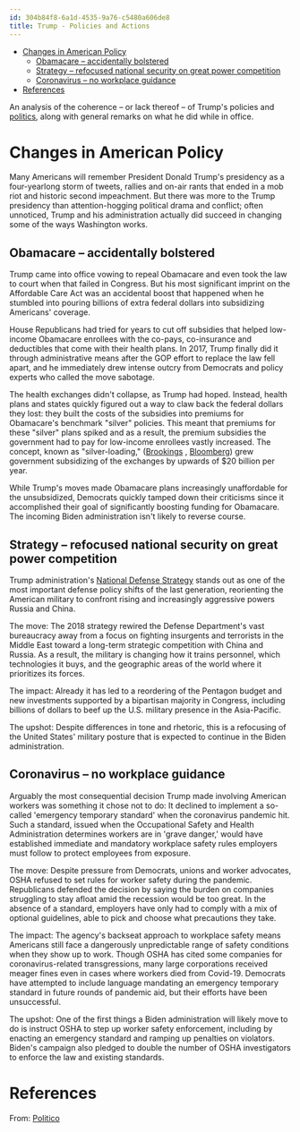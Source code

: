 ```yaml
---
id: 304b84f8-6a1d-4535-9a76-c5480a606de8
title: Trump - Policies and Actions
---
```


- <a href="#changes-in-american-policy" id="toc-changes-in-american-policy">Changes in American Policy</a>
  - <a href="#obamacare-accidentally-bolstered" id="toc-obamacare-accidentally-bolstered">Obamacare – accidentally bolstered</a>
  - <a href="#strategy-refocused-national-security-on-great-power-competition" id="toc-strategy-refocused-national-security-on-great-power-competition">Strategy – refocused national security on great power competition</a>
  - <a href="#coronavirus-no-workplace-guidance" id="toc-coronavirus-no-workplace-guidance">Coronavirus – no workplace guidance</a>
- <a href="#references" id="toc-references">References</a>

An analysis of the coherence – or lack thereof – of Trump's policies and [politics](id:8580e1fc-fd91-435a-baa3-2a87fbb2666f), along with general remarks on what he did while in office.

# Changes in American Policy

Many Americans will remember President Donald Trump's presidency as a four-yearlong storm of tweets, rallies and on-air rants that ended in a mob riot and historic second impeachment. But there was more to the Trump presidency than attention-hogging political drama and conflict; often unnoticed, Trump and his administration actually did succeed in changing some of the ways Washington works.

## Obamacare – accidentally bolstered

Trump came into office vowing to repeal Obamacare and even took the law to court when that failed in Congress. But his most significant imprint on the Affordable Care Act was an accidental boost that happened when he stumbled into pouring billions of extra federal dollars into subsidizing Americans' coverage.

House Republicans had tried for years to cut off subsidies that helped low-income Obamacare enrollees with the co-pays, co-insurance and deductibles that come with their health plans. In 2017, Trump finally did it through administrative means after the GOP effort to replace the law fell apart, and he immediately drew intense outcry from Democrats and policy experts who called the move sabotage.

The health exchanges didn't collapse, as Trump had hoped. Instead, health plans and states quickly figured out a way to claw back the federal dollars they lost: they built the costs of the subsidies into premiums for Obamacare's benchmark "silver" policies. This meant that premiums for these "silver" plans spiked and as a result, the premium subsidies the government had to pay for low-income enrollees vastly increased. The concept, known as "silver-loading," ([Brookings](https://www.brookings.edu/essay/the-case-for-replacing-silver-loading/) , [Bloomberg](https://news.bloomberglaw.com/health-law-and-business/with-obamacare-plans-cost-of-silver-is-seen-as-too-cheap)) grew government subsidizing of the exchanges by upwards of \$20 billion per year.

While Trump's moves made Obamacare plans increasingly unaffordable for the unsubsidized, Democrats quickly tamped down their criticisms since it accomplished their goal of significantly boosting funding for Obamacare. The incoming Biden administration isn't likely to reverse course.

## Strategy – refocused national security on great power competition

Trump administration's [National Defense Strategy](https://dod.defense.gov/Portals/1/Documents/pubs/2018-National-Defense-Strategy-Summary.pdf`:w`) stands out as one of the most important defense policy shifts of the last generation, reorienting the American military to confront rising and increasingly aggressive powers Russia and China.

The move: The 2018 strategy rewired the Defense Department's vast bureaucracy away from a focus on fighting insurgents and terrorists in the Middle East toward a long-term strategic competition with China and Russia. As a result, the military is changing how it trains personnel, which technologies it buys, and the geographic areas of the world where it prioritizes its forces.

The impact: Already it has led to a reordering of the Pentagon budget and new investments supported by a bipartisan majority in Congress, including billions of dollars to beef up the U.S. military presence in the Asia-Pacific.

The upshot: Despite differences in tone and rhetoric, this is a refocusing of the United States' military posture that is expected to continue in the Biden administration.

## Coronavirus – no workplace guidance

Arguably the most consequential decision Trump made involving American workers was something it chose not to do: It declined to implement a so-called 'emergency temporary standard' when the coronavirus pandemic hit. Such a standard, issued when the Occupational Safety and Health Administration determines workers are in 'grave danger,' would have established immediate and mandatory workplace safety rules employers must follow to protect employees from exposure.

The move: Despite pressure from Democrats, unions and worker advocates, OSHA refused to set rules for worker safety during the pandemic. Republicans defended the decision by saying the burden on companies struggling to stay afloat amid the recession would be too great. In the absence of a standard, employers have only had to comply with a mix of optional guidelines, able to pick and choose what precautions they take.

The impact: The agency's backseat approach to workplace safety means Americans still face a dangerously unpredictable range of safety conditions when they show up to work. Though OSHA has cited some companies for coronavirus-related transgressions, many large corporations received meager fines even in cases where workers died from Covid-19. Democrats have attempted to include language mandating an emergency temporary standard in future rounds of pandemic aid, but their efforts have been unsuccessful.

The upshot: One of the first things a Biden administration will likely move to do is instruct OSHA to step up worker safety enforcement, including by enacting an emergency standard and ramping up penalties on violators. Biden's campaign also pledged to double the number of OSHA investigators to enforce the law and existing standards.

# References

From: [Politico](https://www.politico.com/news/magazine/2021/01/18/trump-presidency-administration-biggest-impact-policy-analysis-451479)
